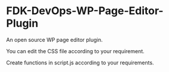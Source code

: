 # FDK-DevOps-WP-Page-Editor-Plugin
<p> An open source WP page editor plugin. </p>

<p> You can edit the CSS file according to your requirement. </p>
<p> Create functions in script.js according to your requirements. </p>
